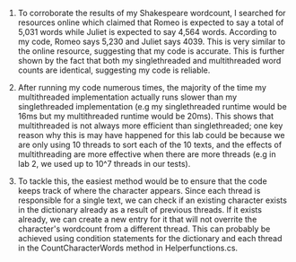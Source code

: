1) To corroborate the results of my Shakespeare wordcount, I searched for resources online which claimed that Romeo is expected to say a total of 5,031 words while Juliet is expected to say 4,564 words. According to my code, Romeo says 5,230 and Juliet says 4039. This is very similar to the online resource, suggesting that my code is accurate. This is further shown by the fact that both my singlethreaded and multithreaded word counts are identical, suggesting my code is reliable.

2) After running my code numerous times, the majority of the time my multithreaded implementation actually runs slower than my singlethreaded implementation (e.g my singlethreaded runtime would be 16ms but my multithreaded runtime would be 20ms). This shows that multithreaded is not always more efficient than singlethreaded; one key reason why this is may have happened for this lab could be because we are only using 10 threads to sort each of the 10 texts, and the effects of multithreading are more effective when there are more threads (e.g in lab 2, we used up to 10^7 threads in our tests).

3) To tackle this, the easiest method would be to ensure that the code keeps track of where the character appears. Since each thread is responsible for a single text, we can check if an existing character exists in the dictionary already as a result of previous threads. If it exists already, we can create a new entry for it that will not overrite the character's wordcount from a different thread. This can probably be achieved using condition statements for the dictionary and each thread in the CountCharacterWords method in Helperfunctions.cs.
